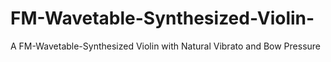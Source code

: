 # FM-Wavetable-Synthesized-Violin-
A FM-Wavetable-Synthesized Violin with Natural Vibrato and Bow Pressure
